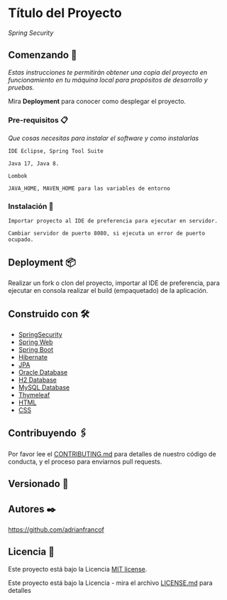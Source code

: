 # Título del Proyecto

_Spring Security_

## Comenzando 🚀

_Estas instrucciones te permitirán obtener una copia del proyecto en funcionamiento en tu máquina local para propósitos de desarrollo y pruebas._

Mira **Deployment** para conocer como desplegar el proyecto.


### Pre-requisitos 📋

_Que cosas necesitas para instalar el software y como instalarlas_

```
IDE Eclipse, Spring Tool Suite
```
```
Java 17, Java 8.
```
```
Lombok
```
```
JAVA_HOME, MAVEN_HOME para las variables de entorno
```
### Instalación 🔧

```
Importar proyecto al IDE de preferencia para ejecutar en servidor.
```
```
Cambiar servidor de puerto 8080, si ejecuta un error de puerto ocupado.
```

## Deployment 📦

Realizar un fork o clon del proyecto, importar al IDE de preferencia, para ejecutar en consola realizar el build (empaquetado) de la aplicación.

## Construido con 🛠️

* [SpringSecurity]()
* [Spring Web]()
* [Spring Boot]()
* [Hibernate]()
* [JPA]()
* [Oracle Database]()
* [H2 Database]()
* [MySQL Database]()
* [Thymeleaf]()
* [HTML]()
* [CSS]()

## Contribuyendo 🖇️

Por favor lee el [CONTRIBUTING.md](https://github.com/adrianfrancof/SpringSecurityV2-new.git) para detalles de nuestro código de conducta, y el proceso para enviarnos pull requests.

## Versionado 📌

## Autores ✒️

https://github.com/adrianfrancof

## Licencia 📄

Este proyecto está bajo la Licencia [MIT license](https://choosealicense.com/licenses/mit/).

Este proyecto está bajo la Licencia - mira el archivo [LICENSE.md](LICENSE.md) para detalles
